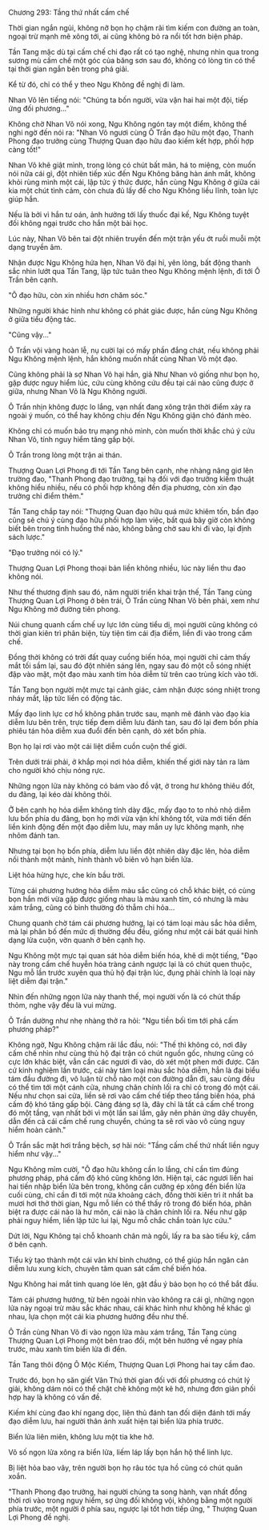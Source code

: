 




Chương 293: Tầng thứ nhất cấm chế


Thời gian ngắn ngủi, không nỡ bọn họ chậm rãi tìm kiếm con đường an toàn, ngoại trừ mạnh mẽ xông tới, ai cũng không bỏ ra nổi tốt hơn biện pháp.

Tần Tang mặc dù tại cấm chế chi đạo rất có tạo nghệ, nhưng nhìn qua trong sương mù cấm chế một góc của băng sơn sau đó, không có lòng tin có thể tại thời gian ngắn bên trong phá giải.

Kể từ đó, chỉ có thể y theo Ngu Không đề nghị đi làm.

Nhan Võ lên tiếng nói: "Chúng ta bốn người, vừa vặn hai hai một đội, tiếp ứng đối phương..."

Không chờ Nhan Võ nói xong, Ngu Không ngón tay một điểm, không thể nghi ngờ đến nói ra: "Nhan Võ ngươi cùng Ô Trần đạo hữu một đạo, Thanh Phong đạo trưởng cùng Thượng Quan đạo hữu đao kiếm kết hợp, phối hợp càng tốt!"

Nhan Võ khẽ giật mình, trong lòng có chút bất mãn, há to miệng, còn muốn nói nữa cái gì, đột nhiên tiếp xúc đến Ngu Không băng hàn ánh mắt, không khỏi rùng mình một cái, lập tức ý thức được, hắn cùng Ngu Không ở giữa cái kia một chút tình cảm, còn chưa đủ lấy để cho Ngu Không liều lĩnh, toàn lực giúp hắn.

Nếu là bởi vì hắn tư oán, ảnh hưởng tới lấy thuốc đại kế, Ngu Không tuyệt đối không ngại trước cho hắn một bài học.

Lúc này, Nhan Võ bên tai đột nhiên truyền đến một trận yếu ớt ruồi muỗi một dạng truyền âm.

Nhận được Ngu Không hứa hẹn, Nhan Võ đại hỉ, yên lòng, bất động thanh sắc nhìn lướt qua Tần Tang, lập tức tuân theo Ngu Không mệnh lệnh, đi tới Ô Trần bên cạnh.

"Ô đạo hữu, còn xin nhiều hơn chăm sóc."

Những người khác hình như không có phát giác được, hắn cùng Ngu Không ở giữa tiểu động tác.

"Cũng vậy..."

Ô Trần vội vàng hoàn lễ, nụ cười lại có mấy phần đắng chát, nếu không phải Ngu Không mệnh lệnh, hắn không muốn nhất cùng Nhan Võ một đạo.

Cũng không phải là sợ Nhan Võ hại hắn, giả Như Nhan võ giống như bọn họ, gặp được nguy hiểm lúc, cứu cùng không cứu đều tại cái nào cũng được ở giữa, nhưng Nhan Võ là Ngu Không người.

Ô Trần nhịn không được lo lắng, vạn nhất đang xông trận thời điểm xảy ra ngoài ý muốn, có thể hay không chịu đến Ngu Không giận chó đánh mèo.

Không chỉ có muốn bảo trụ mạng nhỏ mình, còn muốn thời khắc chú ý cứu Nhan Võ, tính nguy hiểm tăng gấp bội.

Ô Trần trong lòng một trận ai thán.

Thượng Quan Lợi Phong đi tới Tần Tang bên cạnh, nhẹ nhàng nâng giơ lên trường đao, "Thanh Phong đạo trưởng, tại hạ đối với đạo trưởng kiếm thuật không hiểu nhiều, nếu có phối hợp không đến địa phương, còn xin đạo trưởng chỉ điểm thêm."

Tần Tang chắp tay nói: "Thượng Quan đạo hữu quá mức khiêm tốn, bần đạo cũng sẽ chú ý cùng đạo hữu phối hợp làm việc, bất quá bây giờ còn không biết bên trong tình huống thế nào, không bằng chờ sau khi đi vào, lại định sách lược."

"Đạo trưởng nói có lý."

Thượng Quan Lợi Phong thoại bản liền không nhiều, lúc này liền thu đao không nói.

Như thế thương định sau đó, năm người triển khai trận thế, Tần Tang cùng Thượng Quan Lợi Phong ở bên trái, Ô Trần cùng Nhan Võ bên phải, xem như Ngu Không mở đường tiên phong.

Núi chung quanh cấm chế uy lực lớn cùng tiểu dị, mọi người cũng không có thời gian kiên trì phân biện, tùy tiện tìm cái địa điểm, liền đi vào trong cấm chế.

Đồng thời không có trời đất quay cuồng biến hóa, mọi người chỉ cảm thấy mắt tối sầm lại, sau đó đột nhiên sáng lên, ngay sau đó một cỗ sóng nhiệt đập vào mặt, một đạo màu xanh tím hỏa diễm từ trên cao trùng kích vào tới.

Tần Tang bọn người một mực tại cảnh giác, cảm nhận được sóng nhiệt trong nháy mắt, lập tức liền có động tác.

Mấy đạo linh lực cơ hồ không phân trước sau, mạnh mẽ đánh vào đạo kia diễm lưu bên trên, trực tiếp đem diễm lưu đánh tan, sau đó lại đem bốn phía phiêu tán hỏa diễm xua đuổi đến bên cạnh, dò xét bốn phía.

Bọn họ lại rơi vào một cái liệt diễm cuồn cuộn thế giới.

Trên dưới trái phải, ở khắp mọi nơi hỏa diễm, khiến thế giới này tản ra làm cho người khó chịu nóng rực.

Những ngọn lửa này không có bám vào đồ vật, ở trong hư không thiêu đốt, du đãng, lại kéo dài không thôi.

Ở bên cạnh họ hỏa diễm không tính dày đặc, mấy đạo to to nhỏ nhỏ diễm lưu bốn phía du đãng, bọn họ mới vừa vận khí không tốt, vừa mới tiến đến liền kinh động đến một đạo diễm lưu, may mắn uy lực không mạnh, nhẹ nhõm đánh tan.

Nhưng tại bọn họ bốn phía, diễm lưu liền đột nhiên dày đặc lên, hỏa diễm nối thành một mảnh, hình thành vô biên vô hạn biển lửa.

Liệt hỏa hừng hực, che kín bầu trời.

Từng cái phương hướng hỏa diễm màu sắc cũng có chỗ khác biệt, có cùng bọn hắn mới vừa gặp được giống nhau là màu xanh tím, có nhưng là màu xám trắng, cũng có bình thường đỏ thẫm chi hỏa...

Chung quanh chờ tám cái phương hướng, lại có tám loại màu sắc hỏa diễm, mà lại phân bố đến mức dị thường đều đều, giống như một cái bát quái hình dạng lửa cuộn, vờn quanh ở bên cạnh họ.

Ngu Không một mực tại quan sát hỏa diễm biến hóa, khẽ di một tiếng, "Đạo này trong cấm chế huyễn hóa tràng cảnh ngược lại là có chút quen thuộc, Ngu mỗ lần trước xuyên qua thủ hộ đại trận lúc, đụng phải chính là loại này liệt diễm đại trận."

Nhìn đến những ngọn lửa này thanh thế, mọi người vốn là có chút thấp thỏm, nghe vậy đều là vui mừng.

Ô Trần dường như nhẹ nhàng thở ra hỏi: "Ngu tiền bối tìm tới phá cấm phương pháp?"

Không ngờ, Ngu Không chậm rãi lắc đầu, nói: "Thế thì không có, nơi đây cấm chế nhìn như cùng thủ hộ đại trận có chút nguồn gốc, nhưng cũng có cực lớn khác biệt, vẫn cần các ngươi đi vào, dò xét một phen mới được. Căn cứ kinh nghiệm lần trước, cái này tám loại màu sắc hỏa diễm, hẳn là đại biểu tám đầu đường đi, vô luận từ chỗ nào một con đường dẫn đi, sau cùng đều có thể tìm tới một cánh cửa, nhưng chân chính lối ra chỉ có trong đó một cái. Nếu như chọn sai cửa, liền sẽ rơi vào cấm chế tiếp theo tầng biến hóa, phá cấm độ khó tăng gấp bội. Càng đáng sợ là, đây chỉ là tất cả cấm chế trong đó một tầng, vạn nhất bởi vì một lần sai lầm, gây nên phản ứng dây chuyền, dẫn đến cả cái cấm chế rung chuyển, chúng ta sẽ rơi vào vô cùng nguy hiểm hoàn cảnh."

Ô Trần sắc mặt hơi trắng bệch, sợ hãi nói: "Tầng cấm chế thứ nhất liền nguy hiểm như vậy..."

Ngu Không mỉm cười, "Ô đạo hữu không cần lo lắng, chỉ cần tìm đúng phương pháp, phá cấm độ khó cũng không lớn. Hiện tại, các ngươi liền hai hai tiến nhập biển lửa bên trong, không cần cưỡng ép xông đến biển lửa cuối cùng, chỉ cần đi tới một nửa khoảng cách, đồng thời kiên trì ít nhất ba mươi hơi thở thời gian, Ngu mỗ liền có thể thấy rõ trong đó biến hóa, phân biệt ra được cái nào là hư môn, cái nào là chân chính lối ra. Nếu như gặp phải nguy hiểm, liền lập tức lui lại, Ngu mỗ chắc chắn toàn lực cứu."

Dứt lời, Ngu Không tại chỗ khoanh chân mà ngồi, lấy ra ba sào tiểu kỳ, cắm ở bên cạnh.

Tiểu kỳ tạo thành một cái vân khí bình chướng, có thể giúp hắn ngăn cản diễm lưu xung kích, chuyên tâm quan sát cấm chế biến hóa.

Ngu Không hai mắt tinh quang lóe lên, gật đầu ý bảo bọn họ có thể bắt đầu.

Tám cái phương hướng, từ bên ngoài nhìn vào không ra cái gì, những ngọn lửa này ngoại trừ màu sắc khác nhau, cái khác hình như không hề khác gì nhau, lựa chọn một cái kia phương hướng đều như thế.

Ô Trần cùng Nhan Võ đi vào ngọn lửa màu xám trắng, Tần Tang cùng Thượng Quan Lợi Phong một bên trao đổi, một bên hướng về ngay phía trước, màu xanh tím biển lửa đi đến.

Tần Tang thôi động Ô Mộc Kiếm, Thượng Quan Lợi Phong hai tay cầm đao.

Trước đó, bọn họ săn giết Vân Thú thời gian đối với đối phương có chút lý giải, không dám nói có thể chặt chẽ không một kẽ hở, nhưng đơn giản phối hợp hay là không có vấn đề.

Kiếm khí cùng đao khí ngang dọc, liên thủ đánh tan đối diện đánh tới mấy đạo diễm lưu, hai người thân ảnh xuất hiện tại biển lửa phía trước.

Biển lửa liên miên, không lưu một tia khe hở.

Vô số ngọn lửa xông ra biển lửa, liếm láp lấy bọn hắn hộ thể linh lực.

Bị liệt hỏa bao vây, trên người bọn họ râu tóc tựa hồ cũng có chút quăn xoắn.

"Thanh Phong đạo trưởng, hai người chúng ta song hành, vạn nhất đồng thời rơi vào trong nguy hiểm, sợ ứng đối không vội, không bằng một người phía trước, một người ở phía sau, ngược lại tốt hơn tiếp ứng, " Thượng Quan Lợi Phong đề nghị.




